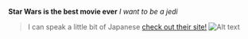 **Star Wars is the best movie ever**
_I want to be a jedi_
> I can speak a little bit of Japanese
[check out their site!](https://www.starwars.com)
![Alt text](/path/to/img.jpg)